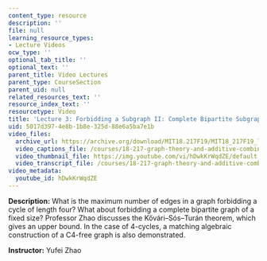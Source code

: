 ```yaml
---
content_type: resource
description: ''
file: null
learning_resource_types:
- Lecture Videos
ocw_type: ''
optional_tab_title: ''
optional_text: ''
parent_title: Video Lectures
parent_type: CourseSection
parent_uid: null
related_resources_text: ''
resource_index_text: ''
resourcetype: Video
title: 'Lecture 3: Forbidding a Subgraph II: Complete Bipartite Subgraph'
uid: 5017d397-4e8b-1b8e-325d-88e6a5ba7e1b
video_files:
  archive_url: https://archive.org/download/MIT18.217F19/MIT18_217F19_lec03_300k.mp4
  video_captions_file: /courses/18-217-graph-theory-and-additive-combinatorics-fall-2019/3b34fb5066ae5e059ccd35b8b1e0af2b_hDwkKrWqdZE.vtt
  video_thumbnail_file: https://img.youtube.com/vi/hDwkKrWqdZE/default.jpg
  video_transcript_file: /courses/18-217-graph-theory-and-additive-combinatorics-fall-2019/a25568fb6c8cb805b270ffd90a82a2f3_hDwkKrWqdZE.pdf
video_metadata:
  youtube_id: hDwkKrWqdZE
---
```


**Description:** What is the maximum number of edges in a graph forbidding a cycle of length four? What about forbidding a complete bipartite graph of a fixed size? Professor Zhao discusses the Kővári–Sós–Turán theorem, which gives an upper bound. In the case of 4-cycles, a matching algebraic construction of a C4-free graph is also demonstrated.

**Instructor:** Yufei Zhao
